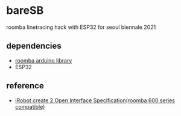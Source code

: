 # bareSB
roomba linetracing hack with ESP32 for seoul biennale 2021

## dependencies
- [roomba arduino library](https://github.com/Apocrathia/Roomba)
- ESP32 

## reference
- [iRobot create 2 Open Interface Specification(roomba 600 series compatible)](https://www.irobotweb.com/~/media/MainSite/PDFs/About/STEM/Create/iRobot_Roomba_600_Open_Interface_Spec.pdf)